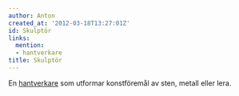 ```yaml
---
author: Anton
created_at: '2012-03-18T13:27:01Z'
id: Skulptör
links:
  mention:
  - hantverkare
title: Skulptör
---
```


En [hantverkare] som utformar konstföremål av sten, metall eller lera.

  [hantverkare]: hantverkare
